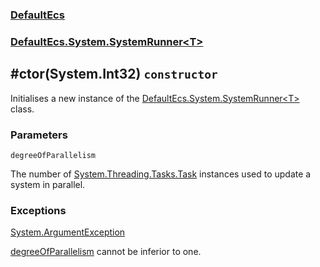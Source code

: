 ### [DefaultEcs](./DefaultEcs 'DefaultEcs')
### [DefaultEcs.System.SystemRunner&lt;T&gt;](./DefaultEcs-System-SystemRunner-T- 'DefaultEcs.System.SystemRunner&lt;T&gt;')
## #ctor(System.Int32) `constructor`
Initialises a new instance of the [DefaultEcs.System.SystemRunner&lt;T&gt;](./DefaultEcs-System-SystemRunner-T- 'DefaultEcs.System.SystemRunner&lt;T&gt;') class.
### Parameters

<a name='DefaultEcs-System-SystemRunner-T---ctor(System-Int32)-degreeOfParallelism'></a>
`degreeOfParallelism`

The number of [System.Threading.Tasks.Task](https://docs.microsoft.com/en-us/dotnet/api/System.Threading.Tasks.Task 'System.Threading.Tasks.Task') instances used to update a system in parallel.
### Exceptions

[System.ArgumentException](https://docs.microsoft.com/en-us/dotnet/api/System.ArgumentException 'System.ArgumentException')

[degreeOfParallelism](#DefaultEcs-System-SystemRunner-T---ctor(System-Int32)-degreeOfParallelism 'DefaultEcs.System.SystemRunner&lt;T&gt;.#ctor(System.Int32).degreeOfParallelism') cannot be inferior to one.
